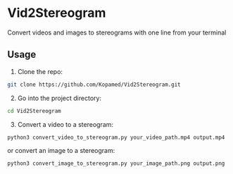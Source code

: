 # Vid2Stereogram
Convert videos and images to stereograms with one line from your terminal
## Usage
1. Clone the repo:
```bash
git clone https://github.com/Kopamed/Vid2Stereogram.git
```

2. Go into the project directory:
```bash
cd Vid2Stereogram
```

3. Convert a video to a stereogram:
```bash
python3 convert_video_to_stereogram.py your_video_path.mp4 output.mp4
```
or convert an image to a stereogram:
```bash
python3 convert_image_to_stereogram.py your_image_path.png output.png
```